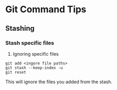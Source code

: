 # Git Command Tips

## Stashing 

### Stash specific files 
1. Ignoring specific files 

```shell
git add <ingore file paths>
git stash --keep-index -u 
git reset 
```
This will ignore the files you added from the stash. 


